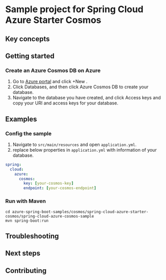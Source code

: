 # Sample project for Spring Cloud Azure Starter Cosmos

## Key concepts


## Getting started



### Create an Azure Cosmos DB on Azure

1. Go to [Azure portal](https://portal.azure.com/) and click +New .
2. Click Databases, and then click Azure Cosmos DB to create your database. 
3. Navigate to the database you have created, and click Access keys and copy your URI and access keys for your database.
                                                                                                                                  
## Examples

### Config the sample

1. Navigate to `src/main/resources` and open `application.yml`.
2. replace below properties in `application.yml` with information of your database.

```yaml
spring:
  cloud:
    azure:
      cosmos:
        key: [your-cosmos-key]
        endpoint: [your-cosmos-endpoint]
```

### Run with Maven
```
cd azure-spring-boot-samples/cosmos/spring-cloud-azure-starter-cosmos/spring-cloud-azure-cosmos-sample
mvn spring-boot:run
```

## Troubleshooting


## Next steps


## Contributing

<!-- LINKS -->
